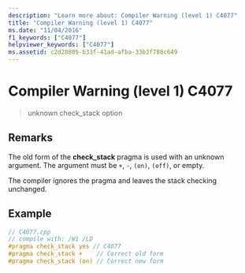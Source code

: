 ```yaml
---
description: "Learn more about: Compiler Warning (level 1) C4077"
title: "Compiler Warning (level 1) C4077"
ms.date: "11/04/2016"
f1_keywords: ["C4077"]
helpviewer_keywords: ["C4077"]
ms.assetid: c2d28805-b33f-41ad-afba-33b3f788c649
---
```

# Compiler Warning (level 1) C4077

> unknown check_stack option

## Remarks

The old form of the **check_stack** pragma is used with an unknown argument. The argument must be `+`, `-`, `(on)`, `(off)`, or empty.

The compiler ignores the pragma and leaves the stack checking unchanged.

## Example

```cpp
// C4077.cpp
// compile with: /W1 /LD
#pragma check_stack yes // C4077
#pragma check_stack +    // Correct old form
#pragma check_stack (on) // Correct new form
```
